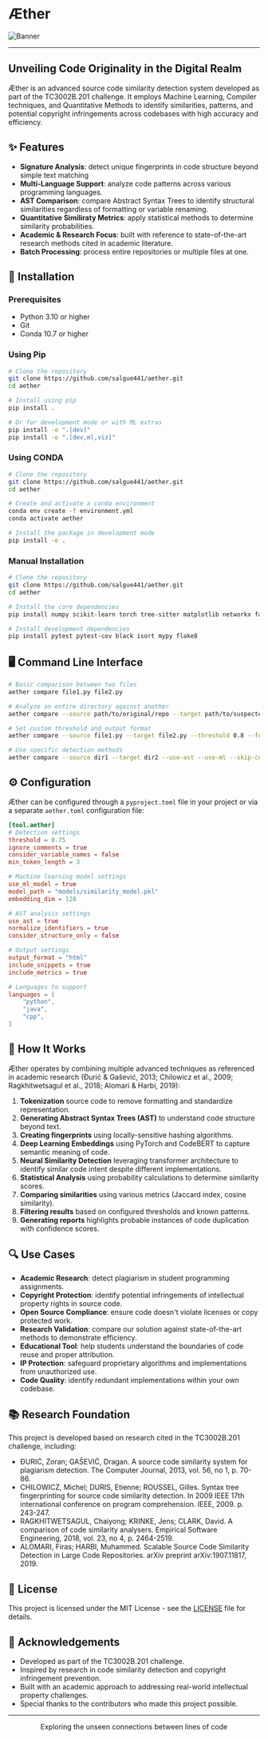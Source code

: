 # Æther

![Banner](docs/images/banner.png)

---

## Unveiling Code Originality in the Digital Realm

Æther is an advanced source code similarity detection system developed as part of the TC3002B.201 challenge. It employs Machine Learning, Compiler techniques, and Quantitative Methods to identify similarities, patterns, and potential copyright infringements across codebases with high accuracy and efficiency.

## ✨ Features

-   **Signature Analysis**: detect unique fingerprints in code structure beyond simple text matching
-   **Multi-Language Support**: analyze code patterns across various programming languages.
-   **AST Comparison**: compare Abstract Syntax Trees to identify structural similarities regardless of formatting or variable renaming.
-   **Quantitative Similiraty Metrics**: apply statistical methods to determine similarity probabilities.
-   **Academic & Research Focus**: built with reference to state-of-the-art research methods cited in academic literature.
-   **Batch Processing**: process entire repositories or multiple files at one.

## 🚀 Installation

### Prerequisites

-   Python 3.10 or higher
-   Git
-   Conda 10.7 or higher

### Using Pip

```bash
# Clone the repository
git clone https://github.com/salgue441/aether.git
cd aether

# Install using pip
pip install .

# Or for development mode or with ML extras
pip install -e ".[dev]"
pip install -e ".[dev,ml,viz]"
```

### Using CONDA

```bash
# Clone the repository
git clone https://github.com/salgue441/aether.git
cd aether

# Create and activate a conda environment
conda env create -f environment.yml
conda activate aether

# Install the package in development mode
pip install -e .
```

### Manual Installation

```bash
# Clone the repository
git clone https://github.com/salgue441/aether.git
cd aether

# Install the core dependencies
pip install numpy scikit-learn torch tree-sitter matplotlib networkx fasttext click tqdm pygments jinja2 transformers

# Install development dependencies
pip install pytest pytest-cov black isort mypy flake8
```

## 🖥️ Command Line Interface

```bash
# Basic comparison between two files
aether compare file1.py file2.py

# Analyze an entire directory against another
aether compare --source path/to/original/repo --target path/to/suspected/repo

# Set custom threshold and output format
aether compare --source file1.py --target file2.py --threshold 0.8 --format json

# Use specific detection methods
aether compare --source dir1 --target dir2 --use-ast --use-ml --skip-comments
```

## ⚙️ Configuration

Æther can be configured through a `pyproject.toml` file in your project or via a separate `aether.toml` configuration file:

```toml
[tool.aether]
# Detection settings
threshold = 0.75
ignore_comments = true
consider_variable_names = false
min_token_length = 3

# Machine learning model settings
use_ml_model = true
model_path = "models/similarity_model.pkl"
embedding_dim = 128

# AST analysis settings
use_ast = true
normalize_identifiers = true
consider_structure_only = false

# Output settings
output_format = "html"
include_snippets = true
include_metrics = true

# Languages to support
languages = [
    "python",
    "java",
    "cpp",
]
```

## 🌌 How It Works

Æther operates by combining multiple advanced techniques as referenced in academic research (Đurić & Gašević, 2013; Chilowicz et al., 2009; Ragkhitwetsagul et al., 2018; Alomari & Harbi, 2019):

1. **Tokenization** source code to remove formatting and standardize representation.
2. **Generating Abstract Syntax Trees (AST)** to understand code structure beyond text.
3. **Creating fingerprints** using locally-sensitive hashing algorithms.
4. **Deep Learning Embeddings** using PyTorch and CodeBERT to capture semantic meaning of code.
5. **Neural Similarity Detection** leveraging transformer architecture to identify similar code intent despite different implementations.
6. **Statistical Analysis** using probability calculations to determine similarity scores.
7. **Comparing similarities** using various metrics (Jaccard index, cosine similarity).
8. **Filtering results** based on configured thresholds and known patterns.
9. **Generating reports** highlights probable instances of code duplication with confidence scores.

## 🔍 Use Cases

-   **Academic Research**: detect plagiarism in student programming assignments.
-   **Copyright Protection**: identify potential infringements of intellectual property rights in source code.
-   **Open Source Compliance**: ensure code doesn't violate licenses or copy protected work.
-   **Research Validation**: compare our solution against state-of-the-art methods to demonstrate efficiency.
-   **Educational Tool**: help students understand the boundaries of code reuse and proper attribution.
-   **IP Protection**: safeguard proprietary algorithms and implementations from unauthorized use.
-   **Code Quality**: identify redundant implementations within your own codebase.

## 📚 Research Foundation

This project is developed based on research cited in the TC3002B.201 challenge, including:

-   ĐURIĆ, Zoran; GAŠEVIĆ, Dragan. A source code similarity system for plagiarism detection. The Computer Journal, 2013, vol. 56, no 1, p. 70-86.
-   CHILOWICZ, Michel; DURIS, Etienne; ROUSSEL, Gilles. Syntax tree fingerprinting for source code similarity detection. In 2009 IEEE 17th international conference on program comprehension. IEEE, 2009. p. 243-247.
-   RAGKHITWETSAGUL, Chaiyong; KRINKE, Jens; CLARK, David. A comparison of code similarity analysers. Empirical Software Engineering, 2018, vol. 23, no 4, p. 2464-2519.
-   ALOMARI, Firas; HARBI, Muhammed. Scalable Source Code Similarity Detection in Large Code Repositories. arXiv preprint arXiv:1907.11817, 2019.

## 📜 License

This project is licensed under the MIT License - see the [LICENSE](LICENSE) file for details.

## 🌟 Acknowledgements

-   Developed as part of the TC3002B.201 challenge.
-   Inspired by research in code similarity detection and copyright infringement prevention.
-   Built with an academic approach to addressing real-world intellectual property challenges.
-   Special thanks to the contributors who made this project possible.

---

<p align="center">Exploring the unseen connections between lines of code</p>
